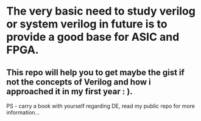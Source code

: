 # The very basic need to study verilog or system verilog in future is to provide a good base for ASIC and FPGA. 
## This repo will help you to get maybe the gist if not the concepts of Verilog and how i approached it in my first year : ).
PS - carry a book with yourself regarding DE, read my public repo for more information...
